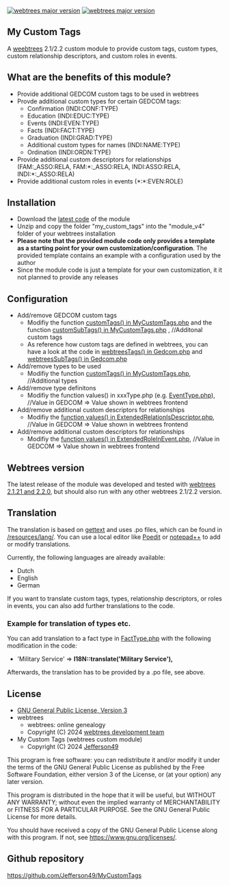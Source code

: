 [![webtrees major version](https://img.shields.io/badge/webtrees-v2.1.x-green)](https://webtrees.net/download)
[![webtrees major version](https://img.shields.io/badge/webtrees-v2.2.x-green)](https://webtrees.net/download)

## My Custom Tags
A [weebtrees](https://webtrees.net) 2.1/2.2 custom module to provide custom tags, custom types, custom relationship descriptors, and custom roles in events.

## What are the benefits of this module?
+ Provide additional GEDCOM custom tags to be used in webtrees
+ Provde additional custom types for certain GEDCOM tags:
    + Confirmation (INDI:CONF:TYPE)
    + Education (INDI:EDUC:TYPE)
    + Events (INDI:EVEN:TYPE)
    + Facts (INDI:FACT:TYPE)
    + Graduation (INDI:GRAD:TYPE)
    + Additional custom types for names (INDI:NAME:TYPE)
    + Ordination (INDI:ORDN:TYPE)
+ Provide additional custom descriptors for relationships (FAM:_ASSO:RELA, FAM:\*:_ASSO:RELA, INDI:ASSO:RELA, INDI:\*:_ASSO:RELA)
+ Provide additional custom roles in events (\*:\*:EVEN:ROLE)

## Installation
+ Download the [latest code](https://github.com/Jefferson49/MyCustomTags/releases/latest) of the module
+ Unzip and copy the folder "my_custom_tags" into the "module_v4" folder of your webtrees installation
+ **Please note that the provided module code only provides a template as a starting point for your own customization/configuration**. The provided template contains an example with a configuration used by the author
+ Since the module code is just a template for your own customization, it it not planned to provide any releases

## Configuration
+ Add/remove GEDCOM custom tags
    + Modifiy the function [customTags() in MyCustomTags.php](my_custom_tags/MyCustomTags.php#L168) and the function [customSubTags() in MyCustomTags.php](my_custom_tags/MyCustomTags.php#L211) , //Additonal custom tags
    + As reference how custom tags are defined in webtrees, you can have a look at the code in [webtreesTags() in Gedcom.php](https://github.com/fisharebest/webtrees/blob/main/app/Gedcom.php#L891) and [webtreesSubTags() in Gedcom.php](https://github.com/fisharebest/webtrees/blob/main/app/Gedcom.php#L944)
+ Add/remove types to be used
    + Modifiy the function [customTags() in MyCustomTags.php](my_custom_tags/MyCustomTags.php#L176), //Additional types
+ Add/remove type definitons
    + Modifiy the function values() in xxxType.php (e.g. [EventType.php](my_custom_tags/EventType.php#L45)), //Value in GEDCOM  => Value shown in webtrees frontend
+ Add/remove additional custom descriptors for relationships
    + Modifiy the [function values() in ExtendedRelationIsDescriptor.php](my_custom_tags/ExtendedRelationIsDescriptor.php#L48), //Value in GEDCOM  => Value shown in webtrees frontend
+ Add/remove additional custom descriptors for relationships
    + Modifiy the [function values() in ExtendedRoleInEvent.php](my_custom_tags/ExtendedRoleInEvent.php#L45), //Value in GEDCOM  => Value shown in webtrees frontend

## Webtrees version
The latest release of the module was developed and tested with [webtrees 2.1.21 and 2.2.0](https://webtrees.net/download), but should also run with any other webtrees 2.1/2.2 version.

## Translation
The translation is based on [gettext](https://en.wikipedia.org/wiki/Gettext) and uses .po files, which can be found in [/resources/lang/](resources/lang/). You can use a local editor like [Poedit](https://poedit.net/) or [notepad++](https://notepad-plus-plus.org/) to add or modify translations.

Currently, the following languages are already available:
+ Dutch
+ English
+ German

If you want to translate custom tags, types, relationship descriptors, or roles in events, you can also add further translations to the code. 

### Example for translation of types etc.
You can add translation to a fact type in [FactType.php](my_custom_tags/FactType.php#L44) with the following modification in the code:
+ 'Military Service'           => **I18N::translate('Military Service'),**

Afterwards, the translation has to be provided by a .po file, see above.

## License
+ [GNU General Public License, Version 3](LICENSE.md)
+ webtrees
    + webtrees: online genealogy
    + Copyright (C) 2024 [webtrees development team](http://webtrees.net)
+ My Custom Tags (webtrees custom module)
    + Copyright (C) 2024 [Jefferson49](https://github.com/Jefferson49)

This program is free software: you can redistribute it and/or modify it under the terms of the GNU General Public License as published by the Free Software Foundation, either version 3 of the License, or (at your option) any later version.

This program is distributed in the hope that it will be useful, but WITHOUT ANY WARRANTY; without even the implied warranty of MERCHANTABILITY or FITNESS FOR A PARTICULAR PURPOSE. See the GNU General Public License for more details.

You should have received a copy of the GNU General Public License along with this program. If not, see https://www.gnu.org/licenses/.

## Github repository
https://github.com/Jefferson49/MyCustomTags
